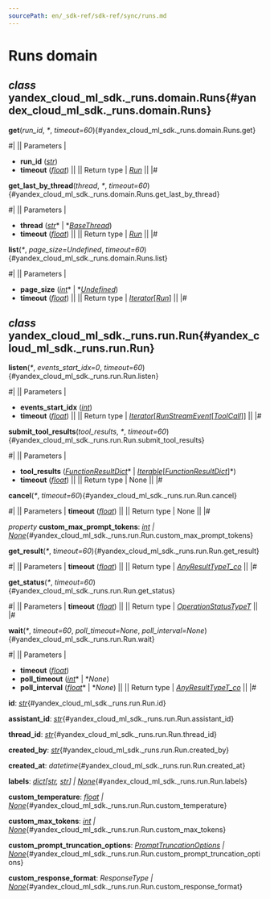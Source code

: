 ```yaml
---
sourcePath: en/_sdk-ref/sdk-ref/sync/runs.md
---
```

# Runs domain

## *class* yandex\_cloud\_ml\_sdk.\_runs.domain.**Runs**{#yandex_cloud_ml_sdk._runs.domain.Runs}

**get**(*run\_id*, *<span title="Keyword-only parameters separator (PEP 3102)">\*</span>*, *timeout=60*){#yandex_cloud_ml_sdk._runs.domain.Runs.get}

#|
|| Parameters | 

- **run\_id** ([*str*](https://docs.python.org/3/library/stdtypes.html#str))
- **timeout** ([*float*](https://docs.python.org/3/library/functions.html#float)) ||
|| Return type | [*Run*](#yandex_cloud_ml_sdk._runs.run.Run) ||
|#

**get\_last\_by\_thread**(*thread*, *<span title="Keyword-only parameters separator (PEP 3102)">\*</span>*, *timeout=60*){#yandex_cloud_ml_sdk._runs.domain.Runs.get_last_by_thread}

#|
|| Parameters | 

- **thread** ([*str*](https://docs.python.org/3/library/stdtypes.html#str)* \| *[*BaseThread*](../internals/bases.md#yandex_cloud_ml_sdk._threads.thread.BaseThread))
- **timeout** ([*float*](https://docs.python.org/3/library/functions.html#float)) ||
|| Return type | [*Run*](#yandex_cloud_ml_sdk._runs.run.Run) ||
|#

**list**(*<span title="Keyword-only parameters separator (PEP 3102)">\*</span>*, *page\_size=Undefined*, *timeout=60*){#yandex_cloud_ml_sdk._runs.domain.Runs.list}

#|
|| Parameters | 

- **page\_size** ([*int*](https://docs.python.org/3/library/functions.html#int)* \| *[*Undefined*](../types/other.md#yandex_cloud_ml_sdk._types.misc.Undefined))
- **timeout** ([*float*](https://docs.python.org/3/library/functions.html#float)) ||
|| Return type | [*Iterator*](https://docs.python.org/3/library/typing.html#typing.Iterator)[[*Run*](#yandex_cloud_ml_sdk._runs.run.Run)] ||
|#

## *class* yandex\_cloud\_ml\_sdk.\_runs.run.**Run**{#yandex_cloud_ml_sdk._runs.run.Run}

**listen**(*<span title="Keyword-only parameters separator (PEP 3102)">\*</span>*, *events\_start\_idx=0*, *timeout=60*){#yandex_cloud_ml_sdk._runs.run.Run.listen}

#|
|| Parameters | 

- **events\_start\_idx** ([*int*](https://docs.python.org/3/library/functions.html#int))
- **timeout** ([*float*](https://docs.python.org/3/library/functions.html#float)) ||
|| Return type | [*Iterator*](https://docs.python.org/3/library/typing.html#typing.Iterator)[[*RunStreamEvent*](../types/runs.md#yandex_cloud_ml_sdk._runs.result.RunStreamEvent)[[*ToolCall*](tools.md#yandex_cloud_ml_sdk._tools.tool_call.ToolCall)]] ||
|#

**submit\_tool\_results**(*tool\_results*, *<span title="Keyword-only parameters separator (PEP 3102)">\*</span>*, *timeout=60*){#yandex_cloud_ml_sdk._runs.run.Run.submit_tool_results}

#|
|| Parameters | 

- **tool\_results** ([*FunctionResultDict*](../types/message.md#yandex_cloud_ml_sdk._tools.tool_result.FunctionResultDict)* \| *[*Iterable*](https://docs.python.org/3/library/collections.abc.html#collections.abc.Iterable)*[*[*FunctionResultDict*](../types/message.md#yandex_cloud_ml_sdk._tools.tool_result.FunctionResultDict)*]*)
- **timeout** ([*float*](https://docs.python.org/3/library/functions.html#float)) ||
|| Return type | None ||
|#

**cancel**(*<span title="Keyword-only parameters separator (PEP 3102)">\*</span>*, *timeout=60*){#yandex_cloud_ml_sdk._runs.run.Run.cancel}

#|
|| Parameters | **timeout** ([*float*](https://docs.python.org/3/library/functions.html#float)) ||
|| Return type | None ||
|#

*property* **custom\_max\_prompt\_tokens**\: *[int](https://docs.python.org/3/library/functions.html#int) | [None](https://docs.python.org/3/library/constants.html#None)*{#yandex_cloud_ml_sdk._runs.run.Run.custom_max_prompt_tokens}

**get\_result**(*<span title="Keyword-only parameters separator (PEP 3102)">\*</span>*, *timeout=60*){#yandex_cloud_ml_sdk._runs.run.Run.get_result}

#|
|| Parameters | **timeout** ([*float*](https://docs.python.org/3/library/functions.html#float)) ||
|| Return type | [*AnyResultTypeT\_co*](../types/other.md#yandex_cloud_ml_sdk._types.operation.AnyResultTypeT_co) ||
|#

**get\_status**(*<span title="Keyword-only parameters separator (PEP 3102)">\*</span>*, *timeout=60*){#yandex_cloud_ml_sdk._runs.run.Run.get_status}

#|
|| Parameters | **timeout** ([*float*](https://docs.python.org/3/library/functions.html#float)) ||
|| Return type | [*OperationStatusTypeT*](../types/other.md#yandex_cloud_ml_sdk._types.operation.OperationStatusTypeT) ||
|#

**wait**(*<span title="Keyword-only parameters separator (PEP 3102)">\*</span>*, *timeout=60*, *poll\_timeout=None*, *poll\_interval=None*){#yandex_cloud_ml_sdk._runs.run.Run.wait}

#|
|| Parameters | 

- **timeout** ([*float*](https://docs.python.org/3/library/functions.html#float))
- **poll\_timeout** ([*int*](https://docs.python.org/3/library/functions.html#int)* \| **None*)
- **poll\_interval** ([*float*](https://docs.python.org/3/library/functions.html#float)* \| **None*) ||
|| Return type | [*AnyResultTypeT\_co*](../types/other.md#yandex_cloud_ml_sdk._types.operation.AnyResultTypeT_co) ||
|#

**id**\: *[str](https://docs.python.org/3/library/stdtypes.html#str)*{#yandex_cloud_ml_sdk._runs.run.Run.id}

**assistant\_id**\: *[str](https://docs.python.org/3/library/stdtypes.html#str)*{#yandex_cloud_ml_sdk._runs.run.Run.assistant_id}

**thread\_id**\: *[str](https://docs.python.org/3/library/stdtypes.html#str)*{#yandex_cloud_ml_sdk._runs.run.Run.thread_id}

**created\_by**\: *[str](https://docs.python.org/3/library/stdtypes.html#str)*{#yandex_cloud_ml_sdk._runs.run.Run.created_by}

**created\_at**\: *datetime*{#yandex_cloud_ml_sdk._runs.run.Run.created_at}

**labels**\: *[dict](https://docs.python.org/3/library/stdtypes.html#dict)[[str](https://docs.python.org/3/library/stdtypes.html#str), [str](https://docs.python.org/3/library/stdtypes.html#str)] | [None](https://docs.python.org/3/library/constants.html#None)*{#yandex_cloud_ml_sdk._runs.run.Run.labels}

**custom\_temperature**\: *[float](https://docs.python.org/3/library/functions.html#float) | [None](https://docs.python.org/3/library/constants.html#None)*{#yandex_cloud_ml_sdk._runs.run.Run.custom_temperature}

**custom\_max\_tokens**\: *[int](https://docs.python.org/3/library/functions.html#int) | [None](https://docs.python.org/3/library/constants.html#None)*{#yandex_cloud_ml_sdk._runs.run.Run.custom_max_tokens}

**custom\_prompt\_truncation\_options**\: *[PromptTruncationOptions](../types/assistants.md#yandex_cloud_ml_sdk._assistants.prompt_truncation_options.PromptTruncationOptions) | [None](https://docs.python.org/3/library/constants.html#None)*{#yandex_cloud_ml_sdk._runs.run.Run.custom_prompt_truncation_options}

**custom\_response\_format**\: *ResponseType | [None](https://docs.python.org/3/library/constants.html#None)*{#yandex_cloud_ml_sdk._runs.run.Run.custom_response_format}